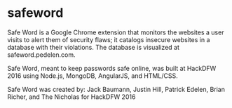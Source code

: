 # safeword
Safe Word is a Google Chrome extension that monitors the websites a user visits to alert them of security flaws; it catalogs insecure websites in a database with their violations.  The database is visualized at safeword.pedelen.com.

Safe Word, meant to keep passwords safe online, was built at HackDFW 2016 using Node.js, MongoDB, AngularJS, and HTML/CSS.

Safe Word was created by: Jack Baumann, Justin Hill, Patrick Edelen, Brian Richer, and The Nicholas for HackDFW 2016
